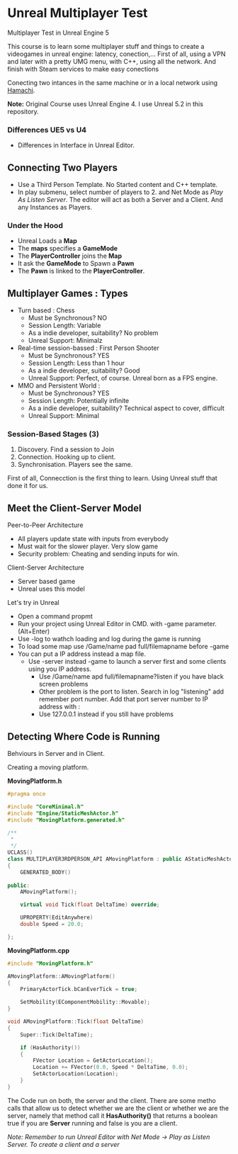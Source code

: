 # Unreal Multiplayer Test
Multiplayer Test in Unreal Engine 5

This course is to learn some multiplayer stuff and things to create a videogames in unreal engine: latency, conection,... First of all, using a VPN and later with a pretty UMG menu, with C++, using all the network. And finish with Steam services to make easy conections

Conecting two intances in the same machine or in a local network using [Hamachi](https://www.vpn.net/).

**Note:** Original Course uses Unreal Engine 4. I use Unreal 5.2 in this repository.

### Differences UE5 vs U4
- Differences in Interface in Unreal Editor.

## Connecting Two Players
- Use a Third Person Template. No Started content and C++ template.
- In play submenu, select number of players to 2. and Net Mode as _Play As Listen Server_. The editor will act as both a Server and a Client. And any Instances as Players.

### Under the Hood
- Unreal Loads a **Map**
- The **maps** specifies a **GameMode**
- The **PlayerController** joins the **Map**
- It ask the **GameMode** to Spawn a **Pawn**
- The **Pawn** is linked to the **PlayerController**.

## Multiplayer Games : Types
- Turn based : Chess
	- Must be Synchronous? NO
	- Session Length: Variable
	- As a indie developer, suitability? No problem
	- Unreal Support: Minimalz
- Real-time session-bassed : First Person Shooter
	- Must be Synchronous? YES
	- Session Length: Less than 1 hour
	- As a indie developer, suitability? Good
	- Unreal Support: Perfect, of course. Unreal born as a FPS engine.
- MMO and Persistent World :
	- Must be Synchronous? YES
	- Session Length: Potentially infinite
	- As a indie developer, suitability? Technical aspect to cover, difficult
	- Unreal Support: Minimal

### Session-Based Stages (3)
 1. Discovery. Find a session to Join
 2. Connection. Hooking up to client.
 3. Synchronisation. Players see the same.

First of all, Connecction is the first thing to learn. Using Unreal stuff that done it for us.

## Meet the Client-Server Model
Peer-to-Peer Architecture
- All players update state with inputs from everybody
- Must wait for the slower player. Very slow game
- Security problem: Cheating and sending inputs for win.

Client-Server Architecture
- Server based game
- Unreal uses this model

Let's try in Unreal
- Open a command propmt
- Run your project using Unreal Editor in CMD. with -game parameter. (Alt+Enter)
- Use -log to wathch loading and log during the game is running
- To load some map use /Game/name pad full/filemapname before -game
- You can put a IP address instead a map file.
	- Use -server instead -game to launch a server first and some clients using you IP address.
		- Use /Game/name apd full/filemapname?listen if you have black screen problems
		- Other problem is the port to listen. Search in log "listening" add remember port number. Add that port server number to IP address with :
		- Use 127.0.0.1 instead if you still have problems 
		
## Detecting Where Code is Running
Behviours in Server and in Client.

Creating a moving platform.

**MovingPlatform.h**
```cpp
#pragma once

#include "CoreMinimal.h"
#include "Engine/StaticMeshActor.h"
#include "MovingPlatform.generated.h"

/**
 * 
 */
UCLASS()
class MULTIPLAYER3RDPERSON_API AMovingPlatform : public AStaticMeshActor
{
	GENERATED_BODY()
	
public:
	AMovingPlatform();

	virtual void Tick(float DeltaTime) override;

	UPROPERTY(EditAnywhere)
	double Speed = 20.0;

};
```
**MovingPlatform.cpp**
```cpp
#include "MovingPlatform.h"

AMovingPlatform::AMovingPlatform()
{
	PrimaryActorTick.bCanEverTick = true;

	SetMobility(EComponentMobility::Movable);
}

void AMovingPlatform::Tick(float DeltaTime)
{
	Super::Tick(DeltaTime);

	if (HasAuthority())
	{
		FVector Location = GetActorLocation();
		Location += FVector(0.0, Speed * DeltaTime, 0.0);
		SetActorLocation(Location);
	}
}
```
The Code run on both, the server and the client.
There are some metho calls that allow us to detect whether we are the client or whether we are the server, namely that method call it **HasAuthority()** that returns a boolean true if you are **Server** running and false is you are a client.

*Note: Remember to run Unreal Editor with Net Mode -> Play as Listen Server. To create a client and a server*





